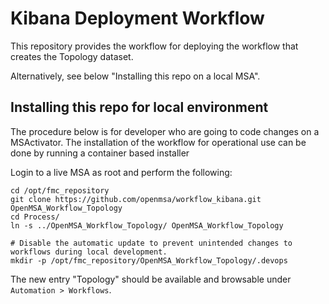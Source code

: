Kibana Deployment Workflow
=========

This repository provides the workflow for deploying the workflow that creates the Topology dataset.

Alternatively, see below "Installing this repo on a local MSA".


Installing this repo for local environment
------------------------------------------

The procedure below is for developer who are going to code changes on a MSActivator. The installation of the workflow for operational use can be done by running a container based installer

Login to a live MSA as root and perform the following:

	cd /opt/fmc_repository
	git clone https://github.com/openmsa/workflow_kibana.git OpenMSA_Workflow_Topology
	cd Process/
	ln -s ../OpenMSA_Workflow_Topology/ OpenMSA_Workflow_Topology
	
	# Disable the automatic update to prevent unintended changes to workflows during local development.
	mkdir -p /opt/fmc_repository/OpenMSA_Workflow_Topology/.devops 


The new entry "Topology" should be available and browsable under `Automation > Workflows`.
